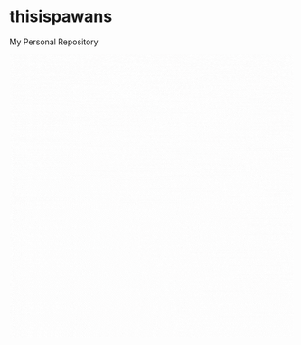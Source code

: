 # thisispawans
My Personal Repository 

<p align="center"><img src="images/pawansgithub.gif"></p>
<p align="center">
</p>
